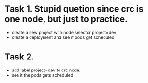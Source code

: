 # Task 1. Stupid quetion since crc is one node, but just to practice. 

- create a new project with node selector project=dev
- create a deployment and see if pods get scheduled

# Task 2. 

- add label project=dev to crc node. 
- see it the pods gets scheduled
